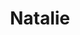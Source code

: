 ---
layout: item
raw_url: https://prdwebappstorage.blob.core.windows.net/kansaspattons/images/gallery-2009-10-31-2/img59443.jpg
thumb_url: https://prdwebappstorage.blob.core.windows.net/kansaspattons/images/gallery-2009-10-31-2/thumb_img59443.jpg
post: /kansaspattons/blog/2009/10/31/halloween.html
index: 17
title: Natalie
---